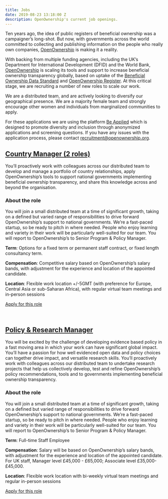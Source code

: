 ```yaml
---
title: Jobs
date: 2019-08-23 13:18:00 Z
description: OpenOwnership's current job openings.
---
```


Ten years ago, the idea of public registers of beneficial ownership was a campaigner’s long-shot. But now, with governments across the world committed to collecting and publishing information on the people who really own companies, [OpenOwnership](http://openownership.org) is making it a reality. 

With backing from multiple funding agencies, including the UK’s Department for International Development (DFID) and the World Bank, [OpenOwnership](http://openownership.org) is scaling its tools and support to increase beneficial ownership transparency globally, based on uptake of the [Beneficial Ownership Data Standard](http://standard.openownership.org/en/v0-1/) and [OpenOwnership Register](https://register.openownership.org). At this critical stage, we are recruiting a number of new roles to scale our work. 

We are a distributed team, and are actively looking to diversify our geographical presence. We are a majority female team and strongly encourage other women and individuals from marginalized communities to apply.

For these applications we are using the platform [Be Applied](https://www.beapplied.com/) which is designed to promote diversity and inclusion through anonymized applications and screening questions. If you have any issues with the application process, please contact [recruitment@openownership.org](mailto:recruitment@openownership.org).

## [Country Manager (2 roles)](https://app.beapplied.com/apply/bmowpus57u)
You’ll proactively work with colleagues across our distributed team to develop and manage a portfolio of country relationships, apply OpenOwnership’s tools to support national governments implementing beneficial ownership transparency, and share this knowledge across and beyond the organisation.

### About the role
You will join a small distributed team at a time of significant growth, taking on a defined but varied range of responsibilities to drive forward OpenOwnership’s support to national governments. We’re a fast-paced startup, so be ready to pitch in where needed. People who enjoy learning and variety in their work will be particularly well-suited for our team. You will report to OpenOwnership’s to Senior Program & Policy Manager.

**Term**: Options for a fixed term or permanent staff contract, or fixed length consultancy term.

**Compensation**: Competitive salary based on OpenOwnership’s salary bands, with adjustment for the experience and location of the appointed candidate.

**Location**: Flexible work location +/-5GMT (with preference for Europe, Central Asia or sub-Saharan Africa), with regular virtual team meetings and in-person sessions

[Apply for this role](https://app.beapplied.com/apply/bmowpus57u)

<br>

## [Policy & Research Manager](https://app.beapplied.com/apply/0nsvo7swpn)
You will be excited by the challenge of developing evidence based policy in a fast moving area in which your work can have significant global impact. You’ll have a passion for how well evidenced open data and policy choices can together drive impact, and versatile research skills. You’ll proactively work with colleagues across our distributed team to undertake research projects that help us collectively develop, test and refine OpenOwnership’s policy recommendations, tools and to governments implementing beneficial ownership transparency. 

### About the role
You will join a small distributed team at a time of significant growth, taking on a defined but varied range of responsibilities to drive forward OpenOwnership’s support to national governments. We’re a fast-paced startup, so be ready to pitch in where needed. People who enjoy learning and variety in their work will be particularly well-suited for our team. You will report to OpenOwnership’s to Senior Program & Policy Manager.

**Term**: Full-time Staff Employee

**Compensation**: Salary will be based on OpenOwnership’s salary bands, with adjustment for the experience and location of the appointed candidate. For UK staff, Manager level £45,000 - £65,000; Associate level £35,000-£45,000.

**Location**: Flexible work location with bi-weekly virtual team meetings and regular in-person sessions

[Apply for this role](https://app.beapplied.com/apply/0nsvo7swpn)

